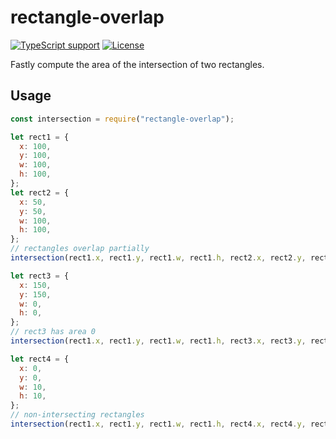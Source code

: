 # rectangle-overlap

[![TypeScript support](https://img.shields.io/npm/types/rectangle-overlap.svg)](https://github.com/lovasoa/rectangle-overlap/blob/master/index.ts)
[![License](https://img.shields.io/npm/l/rectangle-overlap.svg)](https://github.com/lovasoa/rectangle-overlap/blob/master/LICENSE)

Fastly compute the area of the intersection of two rectangles.

## Usage

```js
const intersection = require("rectangle-overlap");

let rect1 = {
  x: 100,
  y: 100,
  w: 100,
  h: 100,
};
let rect2 = {
  x: 50,
  y: 50,
  w: 100,
  h: 100,
};
// rectangles overlap partially
intersection(rect1.x, rect1.y, rect1.w, rect1.h, rect2.x, rect2.y, rect2.w, rect2.h); // 2500

let rect3 = {
  x: 150,
  y: 150,
  w: 0,
  h: 0,
};
// rect3 has area 0
intersection(rect1.x, rect1.y, rect1.w, rect1.h, rect3.x, rect3.y, rect3.w, rect3.h); // 0

let rect4 = {
  x: 0,
  y: 0,
  w: 10,
  h: 10,
};
// non-intersecting rectangles
intersection(rect1.x, rect1.y, rect1.w, rect1.h, rect4.x, rect4.y, rect4.w, rect4.h); // null
```
